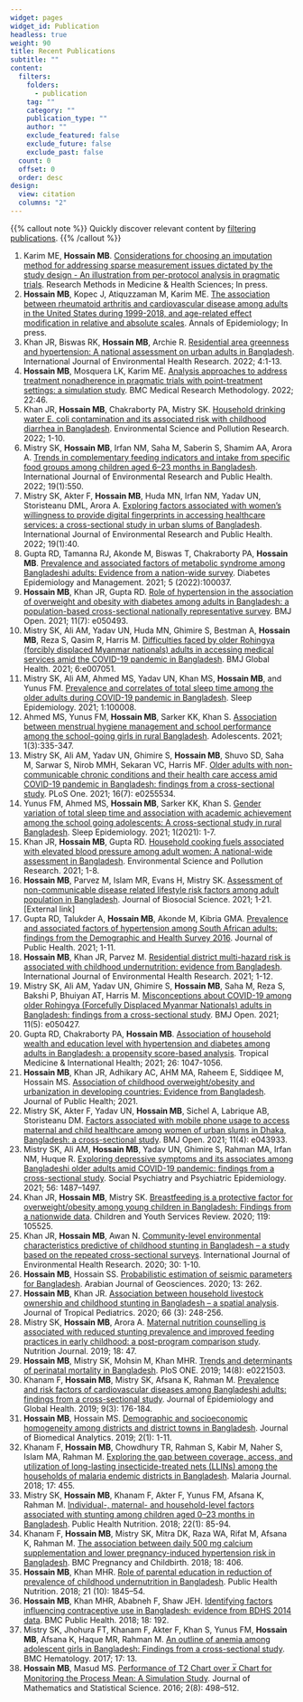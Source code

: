 ```yaml
---
widget: pages
widget_id: Publication
headless: true
weight: 90
title: Recent Publications
subtitle: ""
content:
  filters:
    folders:
      - publication
    tag: ""
    category: ""
    publication_type: ""
    author: ""
    exclude_featured: false
    exclude_future: false
    exclude_past: false
  count: 0
  offset: 0
  order: desc
design:
  view: citation
  columns: "2"
---
```

{{% callout note %}}
Quickly discover relevant content by [filtering publications](./publication/).
{{% /callout %}}

1. Karim ME, **Hossain MB**. [Considerations for choosing an imputation method for addressing sparse measurement issues dictated by the study design - An illustration from per-protocol analysis in pragmatic trials](https://doi.org/10.1177%2F26320843221085649). Research Methods in Medicine & Health Sciences; In press.
2. **Hossain MB**, Kopec J, Atiquzzaman M, Karim ME. [The association between rheumatoid arthritis and cardiovascular disease among adults in the United States during 1999-2018, and age-related effect modification in relative and absolute scales](https://doi.org/10.1016/j.annepidem.2022.03.005). Annals of Epidemiology; In press. 
3. Khan JR, Biswas RK, **Hossain MB**, Archie R. [Residential area greenness and hypertension: A national assessment on urban adults in Bangladesh](https://doi.org/10.1080/09603123.2022.2053662). International Journal of Environmental Health Research. 2022; 4:1-13.
4. **Hossain MB**, Mosquera LK, Karim ME. [Analysis approaches to address treatment nonadherence in pragmatic trials with point-treatment settings: a simulation study](https://doi.org/10.1186/s12874-022-01518-8). BMC Medical Research Methodology. 2022; 22:46. 
5. Khan JR, **Hossain MB**, Chakraborty PA, Mistry SK. [Household drinking water E. coli contamination and its associated risk with childhood diarrhea in Bangladesh](https://doi.org/10.1007/s11356-021-18460-9). Environmental Science and Pollution Research. 2022; 1-10. 
6. Mistry SK, **Hossain MB**, Irfan NM, Saha M, Saberin S, Shamim AA, Arora A. [Trends in complementary feeding indicators and intake from specific food groups among children aged 6–23 months in Bangladesh](https://doi.org/10.3390/ijerph19010550). International Journal of Environmental Research and Public Health. 2022; 19(1):550. 
7. Mistry SK, Akter F, **Hossain MB**, Huda MN, Irfan NM, Yadav UN, Storisteanu DML, Arora A. [Exploring factors associated with women’s willingness to provide digital fingerprints in accessing healthcare services: a cross-sectional study in urban slums of Bangladesh](https://doi.org/10.3390/ijerph19010040). International Journal of Environmental Research and Public Health. 2022; 19(1):40. 
8. Gupta RD, Tamanna RJ, Akonde M, Biswas T, Chakraborty PA, **Hossain MB**. [Prevalence and associated factors of metabolic syndrome among Bangladeshi adults: Evidence from a nation-wide survey](https://doi.org/10.1016/j.deman.2021.100037). Diabetes Epidemiology and Management. 2021; 5 (2022):100037. 
9. **Hossain MB**, Khan JR, Gupta RD. [Role of hypertension in the association of overweight and obesity with diabetes among adults in Bangladesh: a population-based cross-sectional nationally representative survey](https://doi.org/10.1136/bmjopen-2021-050493). BMJ Open. 2021; 11(7): e050493. 
10. Mistry SK, Ali AM, Yadav UN, Huda MN, Ghimire S, Bestman A, **Hossain MB**, Reza S, Qasim R, Harris M. [Difficulties faced by older Rohingya (forcibly displaced Myanmar nationals) adults in accessing medical services amid the COVID-19 pandemic in Bangladesh](http://dx.doi.org/10.1136/bmjgh-2021-007051). BMJ Global Health. 2021; 6:e007051. 
11. Mistry SK, Ali AM, Ahmed MS, Yadav UN, Khan MS, **Hossain MB**, and Yunus FM. [Prevalence and correlates of total sleep time among the older adults during COVID-19 pandemic in Bangladesh](https://doi.org/10.1016/j.sleepe.2021.100008). Sleep Epidemiology. 2021; 1:100008. 
12. Ahmed MS, Yunus FM, **Hossain MB**, Sarker KK, Khan S. [Association between menstrual hygiene management and school performance among the school-going girls in rural Bangladesh](https://doi.org/10.3390/adolescents1030025). Adolescents. 2021; 1(3):335-347. 
13. Mistry SK, Ali AM, Yadav UN, Ghimire S, **Hossain MB**, Shuvo SD, Saha M, Sarwar S, Nirob MMH, Sekaran VC, Harris MF. [Older adults with non-communicable chronic conditions and their health care access amid COVID-19 pandemic in Bangladesh: findings from a cross-sectional study](https://doi.org/10.1371/journal.pone.0255534). PLoS One. 2021; 16(7): e0255534. 
14. Yunus FM, Ahmed MS, **Hossain MB**, Sarker KK, Khan S. [Gender variation of total sleep time and association with academic achievement among the school going adolescents: A cross-sectional study in rural Bangladesh](https://doi.org/10.1016/j.sleepe.2021.100001). Sleep Epidemiology. 2021; 1(2021): 1-7. 
15. Khan JR, **Hossain MB**, Gupta RD. [Household cooking fuels associated with elevated blood pressure among adult women: A national-wide assessment in Bangladesh](https://doi.org/10.1007/s11356-021-15344-w). Environmental Science and Pollution Research. 2021; 1-8. 
16. **Hossain MB**, Parvez M, Islam MR, Evans H, Mistry SK. [Assessment of non-communicable disease related lifestyle risk factors among adult population in Bangladesh](https://doi.org/10.1017/S0021932021000286). Journal of Biosocial Science. 2021; 1-21. \[External link]  
17. Gupta RD, Talukder A, **Hossain MB**, Akonde M, Kibria GMA. [Prevalence and associated factors of hypertension among South African adults: findings from the Demographic and Health Survey 2016](https://doi.org/10.1007/s10389-021-01607-w). Journal of Public Health. 2021; 1-11. 
18. **Hossain MB**, Khan JR, Parvez M. [Residential district multi-hazard risk is associated with childhood undernutrition: evidence from Bangladesh](https://doi.org/10.1080/09603123.2021.1932766). International Journal of Environmental Health Research. 2021; 1-12. 
19. Mistry SK, Ali AM, Yadav UN, Ghimire S, **Hossain MB**, Saha M, Reza S, Bakshi P, Bhuiyan AT, Harris M. [Misconceptions about COVID-19 among older Rohingya (Forcefully Displaced Myanmar Nationals) adults in Bangladesh: findings from a cross-sectional study](http://dx.doi.org/10.1136/bmjopen-2021-050427). BMJ Open. 2021; 11(5): e050427. 
20. Gupta RD, Chakraborty PA, **Hossain MB**. [Association of household wealth and education level with hypertension and diabetes among adults in Bangladesh: a propensity score-based analysis](https://doi.org/10.1111/tmi.13625). Tropical Medicine & International Health; 2021; 26: 1047-1056. 
21. **Hossain MB**, Khan JR, Adhikary AC, AHM MA, Raheem E, Siddiqee M, Hossain MS. [Association of childhood overweight/obesity and urbanization in developing countries: Evidence from Bangladesh](https://doi.org/10.1007/s10389-021-01560-8). Journal of Public Health; 2021. 
22. Mistry SK, Akter F, Yadav UN, **Hossain MB**, Sichel A, Labrique AB, Storisteanu DM. [Factors associated with mobile phone usage to access maternal and child healthcare among women of urban slums in Dhaka, Bangladesh: a cross-sectional study](https://doi.org/10.1136/bmjopen-2020-043933). BMJ Open. 2021; 11(4): e043933. 
23. Mistry SK, Ali AM, **Hossain MB**, Yadav UN, Ghimire S, Rahman MA, Irfan NM, Huque R. [Exploring depressive symptoms and its associates among Bangladeshi older adults amid COVID-19 pandemic: findings from a cross-sectional study](https://doi.org/10.1007/s00127-021-02052-6). Social Psychiatry and Psychiatric Epidemiology. 2021; 56: 1487–1497.
24. Khan JR, **Hossain MB**, Mistry SK. [Breastfeeding is a protective factor for overweight/obesity among young children in Bangladesh: Findings from a nationwide data](https://doi.org/10.1016/j.childyouth.2020.105525). Children and Youth Services Review. 2020; 119: 105525. 
25. Khan JR, **Hossain MB**, Awan N. [Community-level environmental characteristics predictive of childhood stunting in Bangladesh – a study based on the repeated cross-sectional surveys](https://doi.org/10.1080/09603123.2020.1777947). International Journal of Environmental Health Research. 2020; 30: 1-10.
26. **Hossain MB**, Hossain SS. [Probabilistic estimation of seismic parameters for Bangladesh](https://doi.org/10.1007/s12517-020-5250-y). Arabian Journal of Geosciences. 2020; 13: 262.
27. **Hossain MB**, Khan JR. [Association between household livestock ownership and childhood stunting in Bangladesh – a spatial analysis](https://doi.org/10.1093/tropej/fmz061). Journal of Tropical Pediatrics. 2020; 66 (3): 248-256.
28. Mistry SK, **Hossain MB**, Arora A. [Maternal nutrition counselling is associated with reduced stunting prevalence and improved feeding practices in early childhood: a post-program comparison study](https://doi.org/10.1186/s12937-019-0473-z). Nutrition Journal. 2019; 18: 47.   
29. **Hossain MB**, Mistry SK, Mohsin M, Khan MHR. [Trends and determinants of perinatal mortality in Bangladesh](https://doi.org/10.1371/journal.pone.0221503). PloS ONE. 2019; 14(8): e0221503. 
30. Khanam F, **Hossain MB**, Mistry SK, Afsana K, Rahman M. [Prevalence and risk factors of cardiovascular diseases among Bangladeshi adults: findings from a cross-sectional study](https://dx.doi.org/10.2991/jegh.k.190531.001). Journal of Epidemiology and Global Health. 2019; 9(3): 176-184. 
31. **Hossain MB**, Hossain MS. [Demographic and socioeconomic homogeneity among districts and district towns in Bangladesh](https://doi.org/10.30577/jba.2019.v2n1.34). Journal of Biomedical Analytics. 2019; 2(1): 1-11. 
32. Khanam F, **Hossain MB**, Chowdhury TR, Rahman S, Kabir M, Naher S, Islam MA, Rahman M. [Exploring the gap between coverage, access, and utilization of long-lasting insecticide-treated nets (LLINs) among the households of malaria endemic districts in Bangladesh](https://doi.org/10.1186/s12936-018-2610-0). Malaria Journal. 2018; 17: 455. 
33. Mistry SK, **Hossain MB**, Khanam F, Akter F, Yunus FM, Afsana K, Rahman M. [Individual-, maternal- and household-level factors associated with stunting among children aged 0–23 months in Bangladesh](https://doi.org/10.1017/S1368980018002926). Public Health Nutrition. 2018; 22(1): 85-94. 
34. Khanam F, **Hossain MB**, Mistry SK, Mitra DK, Raza WA, Rifat M, Afsana K, Rahman M. [The association between daily 500 mg calcium supplementation and lower pregnancy-induced hypertension risk in Bangladesh](https://doi.org/10.1186/s12884-018-2046-0). BMC Pregnancy and Childbirth. 2018; 18: 406. 
35. **Hossain MB**, Khan MHR. [Role of parental education in reduction of prevalence of childhood undernutrition in Bangladesh](https://doi.org/10.1017/S1368980018000162). Public Health Nutrition. 2018; 21 (10): 1845–54. 
36. **Hossain MB**, Khan MHR, Ababneh F, Shaw JEH. [Identifying factors influencing contraceptive use in Bangladesh: evidence from BDHS 2014 data](https://doi.org/10.1186/s12889-018-5098-1). BMC Public Health. 2018; 18: 192.   
37. Mistry SK, Jhohura FT, Khanam F, Akter F, Khan S, Yunus FM, **Hossain MB**, Afsana K, Haque MR, Rahman M. [An outline of anemia among adolescent girls in Bangladesh: Findings from a cross-sectional study](https://doi.org/10.1186/s12878-017-0084-x). BMC Hematology. 2017; 17: 13. 
38. **Hossain MB**, Masud MS. [Performance of T2 Chart over 𝑥̅ Chart for Monitoring the Process Mean: A Simulation Study](http://www.ss-pub.org/jmss/performance-of-t2-chart-over-%F0%9D%91%A5%CC%85-chart-for-monitoring-the-process-mean-a-simulation-study/). Journal of Mathematics and Statistical Science. 2016; 2(8): 498–512.